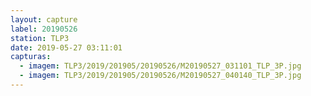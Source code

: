```yaml
---
layout: capture
label: 20190526
station: TLP3
date: 2019-05-27 03:11:01
capturas:
  - imagem: TLP3/2019/201905/20190526/M20190527_031101_TLP_3P.jpg
  - imagem: TLP3/2019/201905/20190526/M20190527_040140_TLP_3P.jpg
---
```

